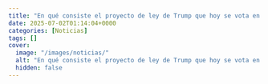 ```yaml
---
title: "En qué consiste el proyecto de ley de Trump que hoy se vota en el Senado estadounidense"
date: 2025-07-02T01:14:04+0000
categories: [Noticias]
tags: []
cover:
  image: "/images/noticias/"
  alt: "En qué consiste el proyecto de ley de Trump que hoy se vota en el Senado estadounidense"
  hidden: false
---
```



